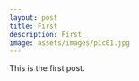 ```yaml
---
layout: post
title: First
description: First
image: assets/images/pic01.jpg
---
```


This is the first post.
